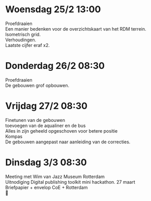 # Woensdag 25/2  13:00

Proefdraaien </br>
Een manier bedenken voor de overzichtskaart van het RDM terrein. 
</br>
Isometrisch grid. </br>
Verhoudingen.</br>
Laatste cijfer eraf x2.</br>




# Donderdag 26/2  08:30

Proefdraaien </br>
De gebouwen grof opbouwen.</br>


# Vrijdag 27/2  08:30

Finetunen van de gebouwen </br>
toevoegen van de aqualiner en de bus </br>
Alles in zijn geheeld opgeschoven voor betere positie</br>
Kompas </br>
De gebouwen aangepast naar aanleiding van de correcties.</br>

# Dinsdag 3/3 08:30

Meeting met Wim van Jazz Museum Rotterdam </br>
Uitnodiging Digital publishing toolkit mini hackathon. 27 maart </br>
Briefpapier + envelop CoE + Rotterdam</br> 
